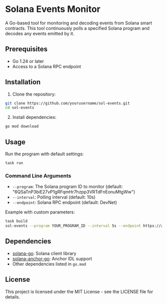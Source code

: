 # Solana Events Monitor

A Go-based tool for monitoring and decoding events from Solana smart contracts. This tool continuously polls a specified Solana program and decodes any events emitted by it.

## Prerequisites

- Go 1.24 or later
- Access to a Solana RPC endpoint

## Installation

1. Clone the repository:

```bash
git clone https://github.com/yourusername/sol-events.git
cd sol-events
```

2. Install dependencies:

```bash
go mod download
```

## Usage

Run the program with default settings:

```bash
task run
```

### Command Line Arguments

- `--program`: The Solana program ID to monitor (default: "6QSaTnP3biE27vP1gRFqmHr7hzpp3VRTdFnEonuMtgWw")
- `--interval`: Polling interval (default: 10s)
- `--endpoint`: Solana RPC endpoint (default: DevNet)

Example with custom parameters:

```bash
task build
sol-events --program YOUR_PROGRAM_ID --interval 5s --endpoint https://api.mainnet-beta.solana.com
```

## Dependencies

- [solana-go](https://github.com/gagliardetto/solana-go): Solana client library
- [solana-anchor-go](https://github.com/rmntim/solana-anchor-go): Anchor IDL support
- Other dependencies listed in `go.mod`

## License

This project is licensed under the MIT License - see the LICENSE file for details.

